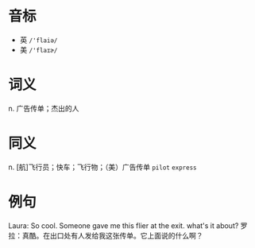 # 音标

- 英 `/'flaiə/`
- 美 `/'flaɪɚ/`

# 词义

n. 广告传单；杰出的人


# 同义

n. [航]飞行员；快车；飞行物；（美）广告传单
`pilot` `express`

# 例句

Laura: So cool. Someone gave me this flier at the exit. what's it about?
罗拉：真酷。在出口处有人发给我这张传单。它上面说的什么啊？


